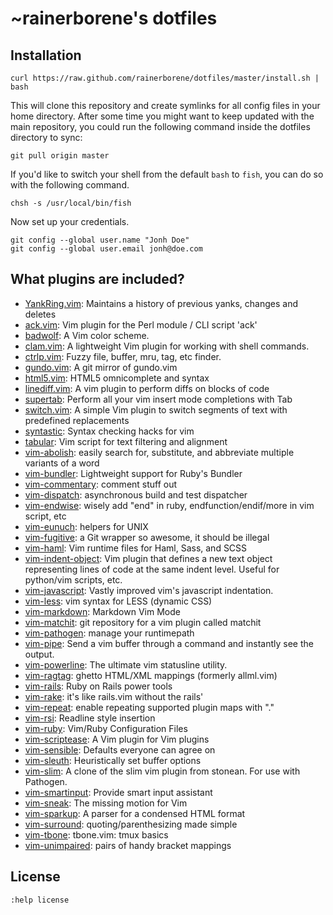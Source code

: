 # ~rainerborene's dotfiles

## Installation

    curl https://raw.github.com/rainerborene/dotfiles/master/install.sh | bash

This will clone this repository and create symlinks for all config files in your
home directory. After some time you might want to keep updated with the main
repository, you could run the following command inside the dotfiles directory
to sync:

    git pull origin master

If you'd like to switch your shell from the default `bash` to `fish`, you can do
so with the following command.

    chsh -s /usr/local/bin/fish

Now set up your credentials.

    git config --global user.name "Jonh Doe"
    git config --global user.email jonh@doe.com

## What plugins are included?

- [YankRing.vim](https://github.com/vim-scripts/YankRing.vim): Maintains a history of previous yanks, changes and deletes
- [ack.vim](https://github.com/mileszs/ack.vim): Vim plugin for the Perl module / CLI script 'ack'
- [badwolf](https://github.com/sjl/badwolf): A Vim color scheme.
- [clam.vim](https://github.com/sjl/clam.vim): A lightweight Vim plugin for working with shell commands.
- [ctrlp.vim](https://github.com/kien/ctrlp.vim): Fuzzy file, buffer, mru, tag, etc finder.
- [gundo.vim](https://github.com/sjl/gundo.vim): A git mirror of gundo.vim
- [html5.vim](https://github.com/othree/html5.vim): HTML5 omnicomplete and syntax
- [linediff.vim](https://github.com/AndrewRadev/linediff.vim): A vim plugin to perform diffs on blocks of code
- [supertab](https://github.com/ervandew/supertab): Perform all your vim insert mode completions with Tab
- [switch.vim](https://github.com/AndrewRadev/switch.vim): A simple Vim plugin to switch segments of text with predefined replacements
- [syntastic](https://github.com/scrooloose/syntastic): Syntax checking hacks for vim
- [tabular](https://github.com/godlygeek/tabular): Vim script for text filtering and alignment
- [vim-abolish](https://github.com/tpope/vim-abolish): easily search for, substitute, and abbreviate multiple variants of a word
- [vim-bundler](https://github.com/tpope/vim-bundler): Lightweight support for Ruby's Bundler
- [vim-commentary](https://github.com/tpope/vim-commentary): comment stuff out
- [vim-dispatch](https://github.com/tpope/vim-dispatch): asynchronous build and test dispatcher
- [vim-endwise](https://github.com/tpope/vim-endwise): wisely add "end" in ruby, endfunction/endif/more in vim script, etc
- [vim-eunuch](https://github.com/tpope/vim-eunuch): helpers for UNIX
- [vim-fugitive](https://github.com/tpope/vim-fugitive): a Git wrapper so awesome, it should be illegal
- [vim-haml](https://github.com/tpope/vim-haml): Vim runtime files for Haml, Sass, and SCSS
- [vim-indent-object](https://github.com/michaeljsmith/vim-indent-object): Vim plugin that defines a new text object representing lines of code at the same indent level. Useful for python/vim scripts, etc.
- [vim-javascript](https://github.com/pangloss/vim-javascript): Vastly improved vim's javascript indentation.
- [vim-less](https://github.com/groenewege/vim-less): vim syntax for LESS (dynamic CSS)
- [vim-markdown](https://github.com/plasticboy/vim-markdown): Markdown Vim Mode
- [vim-matchit](https://github.com/edsono/vim-matchit): git repository for a vim plugin called matchit
- [vim-pathogen](https://github.com/tpope/vim-pathogen): manage your runtimepath
- [vim-pipe](https://github.com/krisajenkins/vim-pipe): Send a vim buffer through a command and instantly see the output.
- [vim-powerline](https://github.com/Lokaltog/vim-powerline): The ultimate vim statusline utility.
- [vim-ragtag](https://github.com/tpope/vim-ragtag): ghetto HTML/XML mappings (formerly allml.vim)
- [vim-rails](https://github.com/tpope/vim-rails): Ruby on Rails power tools
- [vim-rake](https://github.com/tpope/vim-rake): it's like rails.vim without the rails'
- [vim-repeat](https://github.com/tpope/vim-repeat): enable repeating supported plugin maps with "."
- [vim-rsi](https://github.com/tpope/vim-rsi): Readline style insertion
- [vim-ruby](https://github.com/vim-ruby/vim-ruby): Vim/Ruby Configuration Files
- [vim-scriptease](https://github.com/tpope/vim-scriptease): A Vim plugin for Vim plugins
- [vim-sensible](https://github.com/tpope/vim-sensible): Defaults everyone can agree on
- [vim-sleuth](https://github.com/tpope/vim-sleuth): Heuristically set buffer options
- [vim-slim](https://github.com/slim-template/vim-slim): A clone of the slim vim plugin from stonean. For use with Pathogen.
- [vim-smartinput](https://github.com/kana/vim-smartinput): Provide smart input assistant
- [vim-sneak](https://github.com/justinmk/vim-sneak): The missing motion for Vim
- [vim-sparkup](https://github.com/rstacruz/sparkup): A parser for a condensed HTML format
- [vim-surround](https://github.com/tpope/vim-surround): quoting/parenthesizing made simple
- [vim-tbone](https://github.com/tpope/vim-tbone): tbone.vim: tmux basics
- [vim-unimpaired](https://github.com/tpope/vim-unimpaired): pairs of handy bracket mappings

## License

`:help license`
